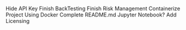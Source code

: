 Hide API Key
Finish BackTesting
Finish Risk Management
Containerize Project Using Docker
Complete README.md
Jupyter Notebook?
Add Licensing